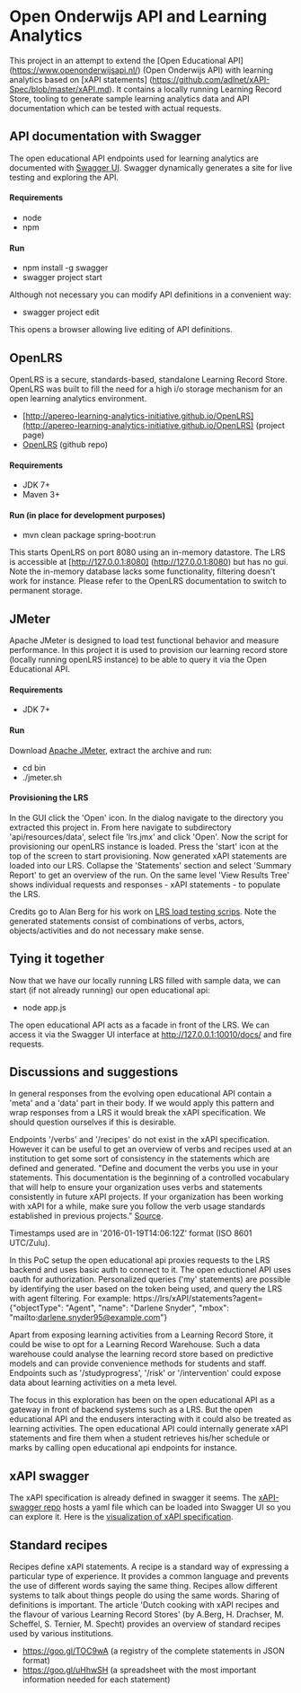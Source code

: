 Open Onderwijs API and Learning Analytics
======

This project in an attempt to extend the [Open Educational API] (https://www.openonderwijsapi.nl/) (Open Onderwijs API) with learning analytics based on [xAPI statements] (https://github.com/adlnet/xAPI-Spec/blob/master/xAPI.md).
It contains a locally running Learning Record Store, tooling to generate sample learning analytics data and API documentation which can be tested with actual requests.

## API documentation with Swagger
The open educational API endpoints used for learning analytics are documented with [Swagger UI](https://github.com/swagger-api/swagger-ui).
Swagger dynamically generates a site for live testing and exploring the API.


#### Requirements
* node
* npm

#### Run

* npm install -g swagger
* swagger project start


Although not necessary you can modify API definitions in a convenient way:

* swagger project edit

This opens a browser allowing live editing of API definitions.


## OpenLRS
OpenLRS is a secure, standards-based, standalone Learning Record Store. OpenLRS was built to fill the need for a high i/o storage mechanism for an open learning analytics environment.
* [http://apereo-learning-analytics-initiative.github.io/OpenLRS](http://apereo-learning-analytics-initiative.github.io/OpenLRS) (project page)
* [OpenLRS](https://github.com/Apereo-Learning-Analytics-Initiative/OpenLRS) (github repo)

#### Requirements
* JDK 7+
* Maven 3+

#### Run (in place for development purposes)
* mvn clean package spring-boot:run

This starts OpenLRS on port 8080 using an in-memory datastore. The LRS is accessible at [http://127.0.0.1:8080] (http://127.0.0.1:8080) but has no gui.
Note the in-memory database lacks some functionality, filtering doesn't work for instance. Please refer to the OpenLRS documentation to switch to permanent storage.

## JMeter
Apache JMeter is designed to load test functional behavior and measure performance. In this project it is used to provision our learning record store (locally running openLRS instance) to be able to query it via
the Open Educational API.


#### Requirements
* JDK 7+

#### Run
Download [Apache JMeter](http://jmeter.apache.org/), extract the archive and run:

* cd bin
* ./jmeter.sh

#### Provisioning the LRS

In the GUI click the 'Open' icon. In the dialog navigate to the directory you extracted this project in. From here navigate to subdirectory 
'api/resources/data', select file 'lrs.jmx' and click 'Open'. Now the script for provisioning our openLRS instance is loaded. Press the 'start' icon 
at the top of the screen to start provisioning. Now generated xAPI statements are loaded into our LRS. Collapse the 'Statements' section and select 
'Summary Report' to get an overview of the run. On the same level 'View Results Tree' shows individual requests and responses - xAPI statements - to populate the LRS.

Credits go to Alan Berg for his work on [LRS load testing scrips](https://github.com/Apereo-Learning-Analytics-Initiative/LRSLoadTest).
Note the generated statements consist of combinations of verbs, actors, objects/activities and do not necessary make sense.


## Tying it together

Now that we have our locally running LRS filled with sample data, we can start (if not already running) our open educational api:
* node app.js

The open educational API acts as a facade in front of the LRS. We can access it via the Swagger UI interface at http://127.0.0.1:10010/docs/ and fire requests.


##  Discussions and suggestions

In general responses from the evolving open educational API contain a 'meta' and a 'data' part in their body. If we would apply this pattern and wrap responses from a LRS it would
break the xAPI specification. We should question ourselves if this is desirable.

Endpoints '/verbs' and '/recipes' do not exist in the xAPI specification. However it can be useful to get an overview of verbs and recipes used at an institution to get some sort of consistency in the statements which are defined and generated. 
"Define and document the verbs you use in your statements. This documentation is the beginning of a controlled vocabulary that will help to ensure your organization uses verbs and statements consistently in future xAPI projects. If your organization has been working with xAPI for a while, make sure you follow the verb usage standards established in previous projects."
[Source](http://www.learningsolutionsmag.com/articles/1526/five-things-a-web-developer-needs-to-know-about-the-xapi).

Timestamps used are in '2016-01-19T14:06:12Z' format (ISO 8601 UTC/Zulu).

In this PoC setup the open educational api proxies requests to the LRS backend and uses basic auth to connect to it. The open eductionel API uses oauth for authorization. 
Personalized queries ('my' statements) are possible by identifying the user based on the token being used, and query the LRS with agent filtering.
For example: https://lrs/xAPI/statements?agent={"objectType": "Agent", "name": "Darlene Snyder", "mbox": "mailto:darlene.snyder95@example.com"}

Apart from exposing learning activities from a Learning Record Store, it could be wise to opt for a Learning Record Warehouse. Such a data warehouse could analyse the learning record store based on predictive models and can provide convenience methods for students and staff.
Endpoints such as '/studyprogress', '/risk' or '/intervention' could expose data about learning activities on a meta level.

The focus in this exploration has been on the open educational API as a gateway in front of backend systems such as a LRS. But the open educational API and the endusers interacting with it could also be treated 
as learning activities. The open educational API could internally generate xAPI statements and fire them when a student retrieves his/her schedule or marks by calling open educational api endpoints for instance.


## xAPI swagger
The xAPI specification is already defined in swagger it seems. The [xAPI-swagger repo](https://github.com/TryxAPI/xapi-swagger) hosts a yaml file which can be loaded
into Swagger UI so you can explore it. Here is the [visualization of xAPI specification](http://editor.swagger.io/#/?import=https://raw.githubusercontent.com/TryxAPI/xapi-swagger/master/xapi-swagger.yaml).


## Standard recipes
Recipes define xAPI statements. A recipe is a standard way of expressing a particular type of experience. It provides a common language and prevents the use of different words saying the same thing.
Recipes allow different systems to talk about things people do using the same words. Sharing of definitions is important.
The article 'Dutch cooking with xAPI recipes and the flavour of various Learning Record Stores' (by A.Berg, H. Drachser, M. Scheffel, S. Ternier, M. Specht) provides an overview of standard recipes used by various institutions.

* https://goo.gl/TOC9wA (a registry of the complete statements in JSON format)
* https://goo.gl/uHhwSH (a spreadsheet with the most important information needed for each statement)

